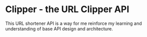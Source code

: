 # Clipper - the URL Clipper API

This URL shortener API is a way for me reinforce my learning and understanding of base API design and architecture.
